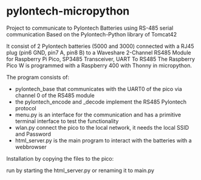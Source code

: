 # pylontech-micropython
Project to communicate to Pylontech Batteries using RS-485 serial communication
Based on the Pylontech-Python library of Tomcat42

It consist of 2 Pylontech batteries (5000 and 3000) connected with a RJ45 plug (pin6 GND, pin7 A, pin8 B) to a
Waveshare 2-Channel RS485 Module for Raspberry Pi Pico, SP3485 Transceiver, UART To RS485
The Raspberry Pico W is programmed with a Raspberry 400 with Thonny in micropython.

The program consists of:
- pylontech_base that communicates with the UART0 of the pico via channel 0 of the RS485 module
- the pylontech_encode and _decode implement the RS485 Pylontech protocol
- menu.py is an interface for the communication and has a primitive terminal interface to test the functionality
- wlan.py connect the pico to the local network, it needs the local SSID and Password
- html_server.py is the main program to interact with the batteries with a webbrowser
 
 
Installation by copying the files to the pico:

run by starting the html_server.py or renaming it to main.py
